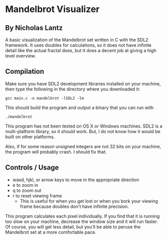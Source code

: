 # Mandelbrot Visualizer
## By Nicholas Lantz

A basic visualization of the Mandelbrot set written in C with the SDL2
framework. It uses doubles for calculations, so it does not have infinite
detail like the actual fractal does, but it does a decent job at giving a
high level overview.

## Compilation

Make sure you have SDL2 development libraries installed on your machine, then
type the following in the directory where you downloaded it:

```
gcc main.c -o mandelbrot -lSDL2 -lm
```

This should build the program and output a binary that you can run with

```
./mandelbrot
```

This program has not been tested on OS X or Windows machines. SDL2 is a
multi-platform library, so it should work. But, I do not know how it would be
built on other platforms.

Also, if for some reason unsigned integers are not 32 bits on your machine, the
program will probably crash. I should fix that.
## Controls / Usage

* wasd, hjkl, or arrow keys to move in the appropriate direction
* e to zoom in
* q to zoom out
* r to reset viewing frame
  * This is useful for when you get lost or when you bork your viewing frame
    because doubles don't have infinite precision.

This program calculates each pixel individually. If you find that it is running
too slow on your machine, decrease the window size and it will run faster. Of
course, you will get less detail, but you'll be able to peruse the Mandelbrot
set at a more comfortable pace.
